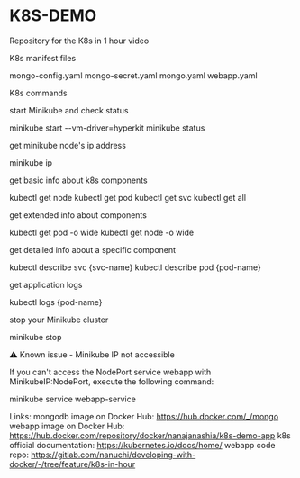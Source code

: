# K8S-DEMO

Repository for the K8s in 1 hour video

K8s manifest files

mongo-config.yaml
mongo-secret.yaml
mongo.yaml
webapp.yaml


K8s commands

start Minikube and check status

minikube start --vm-driver=hyperkit 
minikube status



get minikube node's ip address

minikube ip



get basic info about k8s components

kubectl get node
kubectl get pod
kubectl get svc
kubectl get all



get extended info about components

kubectl get pod -o wide
kubectl get node -o wide



get detailed info about a specific component

kubectl describe svc {svc-name}
kubectl describe pod {pod-name}



get application logs

kubectl logs {pod-name}



stop your Minikube cluster

minikube stop

⚠ Known issue - Minikube IP not accessible

If you can't access the NodePort service webapp with MinikubeIP:NodePort, execute the following command:

minikube service webapp-service


Links:
mongodb image on Docker Hub: https://hub.docker.com/_/mongo
webapp image on Docker Hub: https://hub.docker.com/repository/docker/nanajanashia/k8s-demo-app
k8s official documentation: https://kubernetes.io/docs/home/
webapp code repo: https://gitlab.com/nanuchi/developing-with-docker/-/tree/feature/k8s-in-hour